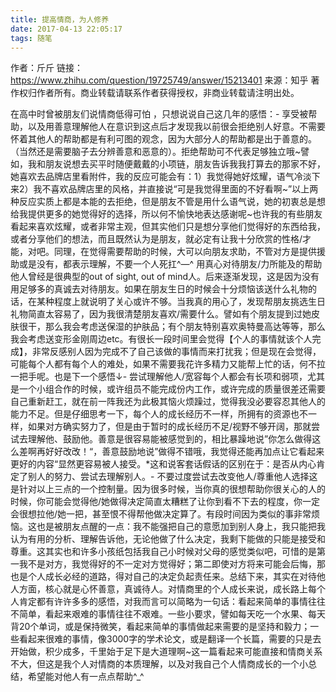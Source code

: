 ```yaml
---
title: 提高情商，为人修养
date: 2017-04-13 22:05:17
tags: 随笔
---
```

作者：斤斤
链接：https://www.zhihu.com/question/19725749/answer/15213401
来源：知乎
著作权归作者所有。商业转载请联系作者获得授权，非商业转载请注明出处。

在高中时曾被朋友们说情商低得可怕 ，只想说说自己这几年的感悟：- 享受被帮助，以及用善意理解他人在意识到这点后才发现我以前很会拒绝别人好意。不需要怀着其他人的帮助都是有利可图的观念，因为大部分人的帮助都是出于善意的。（当然还是需要脑子去分辨善意和恶意的）。拒绝帮助可不代表足够独立哦<!--more-->~譬如，我和朋友说想去买平时随便戴戴的小项链，朋友告诉我我打算去的那家不好，她喜欢去品牌店里看附件，我的反应可能会有：1）我觉得她好炫耀，语气冷淡下来2）我不喜欢品牌店里的风格，并直接说“可是我觉得里面的不好看啊~”以上两种反应实质上都是本能的去拒绝，但是朋友不管是用什么语气说，她的初衷总是想给我提供更多的她觉得好的选择，所以何不愉快地表达感谢呢~也许我的有些朋友看起来喜欢炫耀，或者非常主观，但其实他们只是想分享他们觉得好的东西给我，或者分享他们的想法，而且既然认为是朋友，就必定有让我十分欣赏的性格/才能，对吧。同理，在觉得需要帮助的时候，大可以向朋友求助，不管对方是提供援助或是没有，都表示理解，不要一个人死扛^—^ 用真心对待朋友/力所能及的帮助他人曾经是很典型的out of sight, out of mind人。后来逐渐发现，这是因为没有用足够多的真诚去对待朋友。如果在朋友生日的时候会十分烦恼该送什么礼物的话，在某种程度上就说明了关心或许不够。当我真的用心了，发现帮朋友挑选生日礼物简直太容易了，因为我很清楚朋友喜欢/需要什么。譬如有个朋友提到过她皮肤很干，那么我会考虑送保湿的护肤品；有个朋友特别喜欢奥特曼高达等等，那么我会考虑送变形金刚周边etc。有很长一段时间里会觉得【个人的事情就该个人完成】，非常反感别人因为完成不了自己该做的事情而来打扰我；但是现在会觉得，可能每个人都有每个人的难处，如果不需要我花许多精力又能帮上忙的话，何不拉一把手呢。也是下一个感悟↓- 尝试理解他人/宽容每个人都会有长项和弱项，尤其是一个小组合作的时候，或许组员不能完成份内工作，或许完成的质量很差还需要自己重新赶工，就在前一阵我还为此极其恼火烦躁过，觉得我没必要容忍其他人的能力不足。但是仔细思考一下，每个人的成长经历不一样，所拥有的资源也不一样，如果对方确实努力了，但是由于暂时的成长经历不足/视野不够开阔，那就尝试去理解他、鼓励他。善意是很容易能被感觉到的，相比暴躁地说”你怎么做得这么差啊再好好改改！“，善意鼓励地说”做得不错哦，我觉得还能再加点让它看起来更好的内容“显然更容易被人接受。*这和说客套话假话的区别在于：是否从内心肯定了别人的努力、尝试去理解别人。- 不要过度尝试去改变他人/尊重他人选择这是针对以上三点的一个控制量。因为很多时候，当你真的很想帮助你很关心的人的时候，你可能会觉得他/她做得决定简直太糟糕了让你到看不下去的程度，你一定会很想拉他/她一把，甚至恨不得帮他做决定算了。有段时间因为类似的事非常烦恼。这也是被朋友点醒的一点：我不能强把自己的意愿加到别人身上，我只能把我认为有用的分析、理解告诉他，无论他做了什么决定，我剩下能做的只能是接受和尊重。这其实也和许多小孩纸包括我自己小时候对父母的感觉类似吧，可惜的是第一我不是对方，我觉得好的不一定对方觉得好；第二即使对方将来可能会后悔，那也是个人成长必经的道路，得对自己的决定负起责任来。总结下来，其实在对待他人方面，核心就是心怀善意，真诚待人。对情商里的个人成长来说，成长路上每个人肯定都有许许多多的感悟，对我而言可以简略为一句话：看起来简单的事情往往不简单，看起来艰难的事情往往不艰难。一些小要求，譬如每天吃一个水果、每天背20个单词，或是保持微笑，看起来简单的事情做起来需要的是坚持和毅力；一些看起来很难的事情，像3000字的学术论文，或是翻译一个长篇，需要的只是去开始做，积少成多，千里始于足下是大道理啊~这一篇看起来可能直接和情商关系不大，但这是我个人对情商的本质理解，以及对我自己个人情商成长的一个小总结，希望能对他人有一点点帮助^_^
